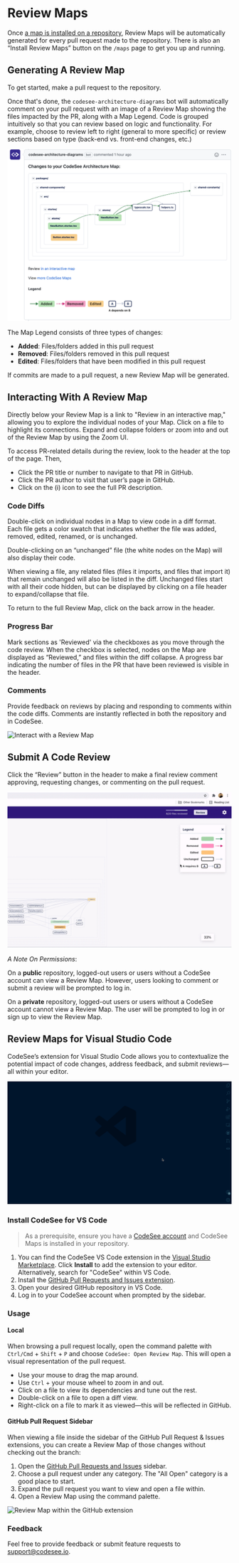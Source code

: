 # Review Maps

Once [a map is installed on a repository](./installation.md), Review Maps will be automatically generated for every pull request made to the repository. There is also an “Install Review Maps” button on the `/maps` page to get you up and running. 

## Generating A Review Map

To get started, make a pull request to the repository.

Once that's done, the `codesee-architecture-diagrams` bot will automatically comment on your pull request with an image of a Review Map showing the files impacted by the PR, along with a Map Legend. Code is grouped intuitively so that you can review based on logic and functionality. For example, choose to review left to right (general to more specific) or review sections based on type (back-end vs. front-end changes, etc.)

![Generated Review Map showing a pull request](img/review-map.png)

The Map Legend consists of three types of changes:

* **Added**: Files/folders added in this pull request
* **Removed**: Files/folders removed in this pull request
* **Edited**: Files/folders that have been modified in this pull request

If commits are made to a pull request, a new Review Map will be generated.

## Interacting With A Review Map

Directly below your Review Map is a link to "Review in an interactive map," allowing you to explore the individual nodes of your Map. Click on a file to highlight its connections. Expand and collapse folders or zoom into and out of the Review Map by using the Zoom UI. 

To access PR-related details during the review, look to the header at the top of the page. Then,

  * Click the PR title or number to navigate to that PR in GitHub.
  * Click the PR author to visit that user’s page in GitHub.
  * Click on the (i) icon to see the full PR description.

### Code Diffs

Double-click on individual nodes in a Map to view code in a diff format. Each file gets a color swatch that indicates whether the file was added, removed, edited, renamed, or is unchanged. 

Double-clicking on an “unchanged” file (the white nodes on the Map) will also display their code.

When viewing a file, any related files (files it imports, and files that import it) that remain unchanged will also be listed in the diff. Unchanged files start with all their code hidden, but can be displayed by clicking on a file header to expand/collapse that file. 

To return to the full Review Map, click on the back arrow in the header. 

### Progress Bar

Mark sections as 'Reviewed' via the checkboxes as you move through the code review. When the checkbox is selected, nodes on the Map are displayed as “Reviewed,” and files within the diff collapse. A progress bar indicating the number of files in the PR that have been reviewed is visible in the header. 

### Comments

Provide feedback on reviews by placing and responding to comments within the code diffs. Comments are instantly reflected in both the repository and in CodeSee.

![Interact with a Review Map](img/reviewed.gif)

## Submit A Code Review

Click the “Review” button in the header to make a final review comment approving, requesting changes, or commenting on the pull request. 

![Submit review on pull request via a Review Map](img/submit-review.gif)


_A Note On Permissions_: 

On a **public** repository, logged-out users or users without a CodeSee account can view a Review Map. However, users looking to comment or submit a review will be prompted to log in.

On a **private** repository, logged-out users or users without a CodeSee account cannot view a Review Map. The user will be prompted to log in or sign up to view the Review Map.

## Review Maps for Visual Studio Code

CodeSee’s extension for Visual Studio Code allows you to contextualize the potential impact of code changes, address feedback, and submit reviews—all within your editor. 

![CodeSee Review Map on Visual Studio Code](img/codesee-vs-code.gif)

### Install CodeSee for VS Code

> As a prerequisite, ensure you have a [CodeSee account](https://app.codesee.io/) and CodeSee Maps is installed in your repository.

1. You can find the CodeSee VS Code extension in the [Visual Studio Marketplace](https://marketplace.visualstudio.com/items?itemName=codesee.maps). Click **Install** to add the extension to your editor. Alternatively, search for "CodeSee" within VS Code.
2. Install the [GitHub Pull Requests and Issues extension](https://marketplace.visualstudio.com/items?itemName=GitHub.vscode-pull-request-github).
3. Open your desired GitHub repository in VS Code.
4. Log in to your CodeSee account when prompted by the sidebar.

### Usage

#### Local

When browsing a pull request locally, open the command palette with `Ctrl/Cmd` + `Shift` + `P` and choose `CodeSee: Open Review Map`. This will open a visual representation of the pull request.

- Use your mouse to drag the map around.
- Use `Ctrl` + your mouse wheel to zoom in and out.
- Click on a file to view its dependencies and tune out the rest.
- Double-click on a file to open a diff view.
- Right-click on a file to mark it as viewed—this will be reflected in GitHub.

#### GitHub Pull Request Sidebar

When viewing a file inside the sidebar of the GitHub Pull Request & Issues extensions, you can create a Review Map of those changes without checking out the branch:

1. Open the [GitHub Pull Requests and Issues](https://marketplace.visualstudio.com/items?itemName=GitHub.vscode-pull-request-github) sidebar.
2. Choose a pull request under any category. The "All Open" category is a good place to start.
3. Expand the pull request you want to view and open a file within.
4. Open a Review Map using the command palette.

![Review Map within the GitHub extension](https://s3.us-east-2.amazonaws.com/maps.codesee.io/github_extension.gif)

### Feedback 
Feel free to provide feedback or submit feature requests to [support@codesee.io](mailto:support@codesee.io).
